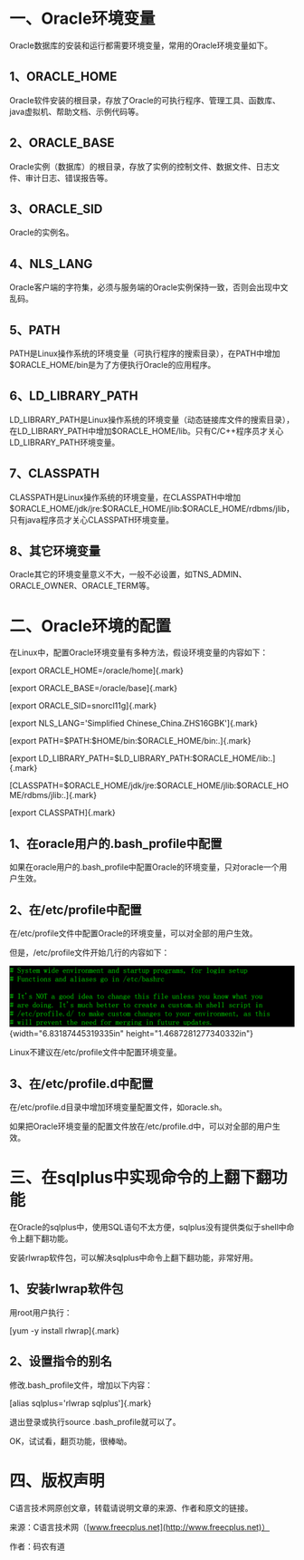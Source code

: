 # 一、Oracle环境变量

Oracle数据库的安装和运行都需要环境变量，常用的Oracle环境变量如下。

## 1、ORACLE_HOME

Oracle软件安装的根目录，存放了Oracle的可执行程序、管理工具、函数库、java虚拟机、帮助文档、示例代码等。

## 2、ORACLE_BASE

Oracle实例（数据库）的根目录，存放了实例的控制文件、数据文件、日志文件、审计日志、错误报告等。

## 3、ORACLE_SID

Oracle的实例名。

## 4、NLS_LANG

Oracle客户端的字符集，必须与服务端的Oracle实例保持一致，否则会出现中文乱码。

## 5、PATH

PATH是Linux操作系统的环境变量（可执行程序的搜索目录），在PATH中增加\$ORACLE_HOME/bin是为了方便执行Oracle的应用程序。

## 6、LD_LIBRARY_PATH

LD_LIBRARY_PATH是Linux操作系统的环境变量（动态链接库文件的搜索目录），在LD_LIBRARY_PATH中增加\$ORACLE_HOME/lib。只有C/C++程序员才关心LD_LIBRARY_PATH环境变量。

## 7、CLASSPATH

CLASSPATH是Linux操作系统的环境变量，在CLASSPATH中增加\$ORACLE_HOME/jdk/jre:\$ORACLE_HOME/jlib:\$ORACLE_HOME/rdbms/jlib，只有java程序员才关心CLASSPATH环境变量。

## 8、其它环境变量

Oracle其它的环境变量意义不大，一般不必设置，如TNS_ADMIN、ORACLE_OWNER、ORACLE_TERM等。

# 二、Oracle环境的配置

在Linux中，配置Oracle环境变量有多种方法，假设环境变量的内容如下：

[export ORACLE_HOME=/oracle/home]{.mark}

[export ORACLE_BASE=/oracle/base]{.mark}

[export ORACLE_SID=snorcl11g]{.mark}

[export NLS_LANG=\'Simplified Chinese_China.ZHS16GBK\']{.mark}

[export PATH=\$PATH:\$HOME/bin:\$ORACLE_HOME/bin:.]{.mark}

[export LD_LIBRARY_PATH=\$LD_LIBRARY_PATH:\$ORACLE_HOME/lib:.]{.mark}

[CLASSPATH=\$ORACLE_HOME/jdk/jre:\$ORACLE_HOME/jlib:\$ORACLE_HOME/rdbms/jlib:.]{.mark}

[export CLASSPATH]{.mark}

## 1、在oracle用户的.bash_profile中配置

如果在oracle用户的.bash_profile中配置Oracle的环境变量，只对oracle一个用户生效。

## 2、在/etc/profile中配置

在/etc/profile文件中配置Oracle的环境变量，可以对全部的用户生效。

但是，/etc/profile文件开始几行的内容如下：

![](/images/191/media/image1.png){width="6.83187445319335in"
height="1.4687281277340332in"}

Linux不建议在/etc/profile文件中配置环境变量。

## 3、在/etc/profile.d中配置

在/etc/profile.d目录中增加环境变量配置文件，如oracle.sh。

如果把Oracle环境变量的配置文件放在/etc/profile.d中，可以对全部的用户生效。

# 三、在sqlplus中实现命令的上翻下翻功能

在Oracle的sqlplus中，使用SQL语句不太方便，sqlplus没有提供类似于shell中命令上翻下翻功能。

安装rlwrap软件包，可以解决sqlplus中命令上翻下翻功能，非常好用。

## 1、安装rlwrap软件包

用root用户执行：

[yum -y install rlwrap]{.mark}

## 2、设置指令的别名

修改.bash_profile文件，增加以下内容：

[alias sqlplus=\'rlwrap sqlplus\']{.mark}

退出登录或执行source .bash_profile就可以了。

OK，试试看，翻页功能，很棒呦。

# 四、版权声明

C语言技术网原创文章，转载请说明文章的来源、作者和原文的链接。

来源：C语言技术网（[www.freecplus.net](http://www.freecplus.net)）

作者：码农有道
